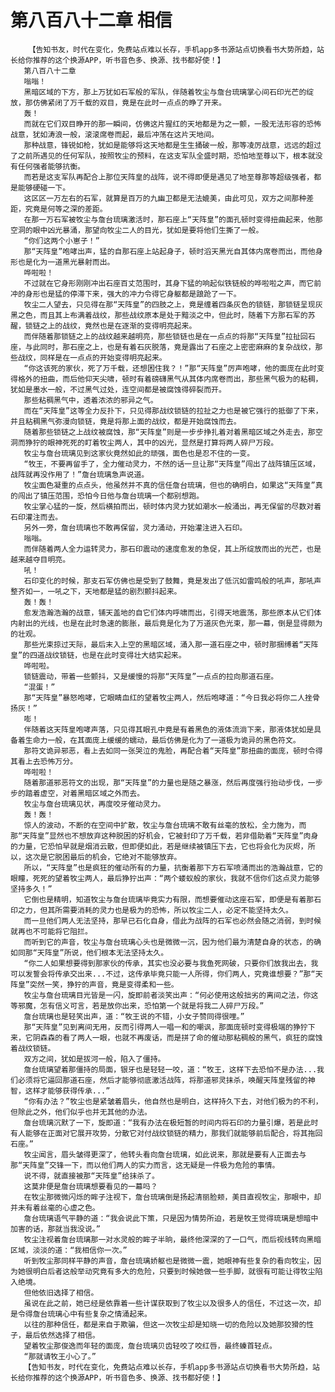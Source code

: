 # 第八百八十二章 相信
        【告知书友，时代在变化，免费站点难以长存，手机app多书源站点切换看书大势所趋，站长给你推荐的这个换源APP，听书音色多、换源、找书都好使！】
       第八百八十二章
       嗡嗡！
       黑暗区域的下方，那上万犹如石军般的军队，伴随着牧尘与詹台琉璃掌心间石印光芒的绽放，那仿佛紧闭了万千载的双目，竟是在此时一点点的睁了开来。
       轰！
       而就在它们双目睁开的那一瞬间，仿佛这片猩红的天地都是为之一颤，一股无法形容的恐怖战意，犹如涛浪一般，滚滚席卷而起，最后冲荡在这片天地间。
       那种战意，锋锐如枪，犹如是能够将这天地都是生生捅破一般，那等凌厉战意，远远的超过了之前所遇见的任何军队，按照牧尘的预料，在这支军队全盛时期，恐怕地至尊以下，根本就没有任何强者能够抗衡。
       而若是这支军队再配合上那位天阵皇的战阵，说不得即便是遇见了地至尊那等超级强者，都是能够硬碰一下。
       这区区一万左右的石军，就算是百万的九幽卫都是无法媲美，由此可见，双方之间那种差距，究竟是何等之深的差距。
       在那一万石军被牧尘与詹台琉璃激活时，那石座上“天阵皇”的面孔顿时变得扭曲起来，他那空洞的眼中凶光暴涌，那望向牧尘二人的目光，犹如是要将他们生撕了一般。
       “你们这两个小崽子！”
       那“天阵皇”咆哮出声，猛的自那石座上站起身子，顿时滔天黑光自其体内席卷而出，而他身形也是化为一道黑光暴射而出。
       哗啦啦！
       不过就在它身形刚刚冲出石座百丈范围时，其身下猛的响起似铁链般的哗啦啦之声，而它前冲的身形也是猛的停滞下来，强大的冲力令得它身躯都是踉跄了一下。
       牧尘二人望去，只见得在那“天阵皇”的四肢之上，竟是缠着四条灰色的锁链，那锁链呈现灰黑之色，而且其上布满着战纹，那些战纹原本是处于黯淡之中，但此时，随着下方那石军的苏醒，锁链之上的战纹，竟然也是在逐渐的变得明亮起来。
       而伴随着那锁链之上的战纹越来越明亮，那些锁链也是在一点点的将那“天阵皇”拉扯回石座，与此同时，那石座之上，也是有着石灰脱落，竟是露出了石座之上密密麻麻的复杂战纹，那些战纹，同样是在一点点的开始变得明亮起来。
       “你这该死的家伙，死了万千载，还想困住我？！”那“天阵皇”厉声咆哮，他的面庞在此时变得格外的扭曲，而后他仰天尖啸，顿时有着磅礴黑气从其体内席卷而出，那些黑气极为的粘稠，犹如是墨水一般，不过黑气过处，连空间都是被腐蚀得碎裂而开。
       那些粘稠黑气中，透着浓浓的邪异之气。
       而在“天阵皇”这等全力反扑下，只见得那战纹锁链的拉扯之力也是被它强行的抵御了下来，并且粘稠黑气弥漫向锁链，竟是将那上面的战纹，都是开始腐蚀而去。
       随着那些锁链之上战纹被腐蚀，那“天阵皇”则是一步步挣扎着对着黑暗区域之外走去，那空洞而狰狞的眼神死死的盯着牧尘两人，其中的凶光，显然是打算将两人碎尸万段。
       牧尘与詹台琉璃见到这家伙竟然如此的顽强，面色也是忍不住的一变。
       “牧王，不要再留手了，全力催动灵力，不然的话一旦让那“天阵皇”闯出了战阵镇压区域，战阵就再没作用了！”詹台琉璃急声说道。
       牧尘面色凝重的点点头，他虽然并不真的信任詹台琉璃，但也的确明白，如果这“天阵皇”真的闯出了镇压范围，恐怕今日他与詹台琉璃一个都别想跑。
       牧尘掌心猛的一旋，然后横拍而出，顿时体内灵力犹如潮水一般涌出，再无保留的尽数对着石印灌注而去。
       另外一旁，詹台琉璃也不敢再保留，灵力涌动，开始灌注进入石印。
       嗡嗡。
       而伴随着两人全力运转灵力，那石印震动的速度愈发的急促，其上所绽放而出的光芒，也是越来越夺目明亮。
       吼！
       石印变化的时候，那支石军仿佛也是受到了鼓舞，竟是发出了低沉如雷鸣般的吼声，那吼声整齐如一，一吼之下，天地都是猛的剧烈颤抖起来。
       轰！轰！
       愈发浩瀚浩瀚的战意，铺天盖地的自它们体内呼啸而出，引得天地震荡，那些原本从它们体内射出的光线，也是在此时急速的膨胀，最后竟是化为了万道灰色光束，那一幕，倒是显得颇为的壮观。
       那些光束掠过天际，最后末入上空的黑暗区域，涌入那一道石座之中，顿时那捆缚着“天阵皇”的四道战纹锁链，也是在此时变得壮大结实起来。
       哗啦啦。
       锁链震动，带着一些颤抖，又是缓慢的将那“天阵皇”一点点的拉向那道石座。
       “混蛋！”
       那“天阵皇”暴怒咆哮，它眼睛血红的望着牧尘两人，然后咆哮道：“今日我必将你二人挫骨扬灰！”
       嘭！
       伴随着这天阵皇咆哮声落，只见得其眼孔中竟是有着黑色的液体流淌下来，那液体犹如是具备着生命力一般，在其面庞上缓缓的蠕动，最后仿佛是化为了一道极为诡异的黑色符文。
       那符文诡异邪恶，看上去如同一张哭泣的鬼脸，再配合着“天阵皇”那扭曲的面庞，顿时令得其看上去恐怖万分。
       哗啦啦！
       随着那道邪恶符文的出现，那“天阵皇”的力量也是随之暴涨，然后再度强行抬动步伐，一步步的踏着虚空，对着黑暗区域之外而去。
       牧尘与詹台琉璃见状，再度咬牙催动灵力。
       轰！轰！
       惊人的波动，不断的在空间中扩散，牧尘与詹台琉璃不敢有丝毫的放松，全力施为，而那“天阵皇”显然也不想放弃这种脱困的好机会，它被封印了万千载，若非借助着“天阵皇”肉身的力量，它恐怕早就是烟消云散，但即便如此，若是继续被镇压下去，它也将会化为灰烬，所以，这次是它脱困最后的机会，它绝对不能够放弃。
       所以，“天阵皇”也是疯狂的催动所有的力量，抗衡着那下方石军喷涌而出的浩瀚战意，它的眼瞳，死死的望着牧尘两人，最后狰狞出声：“两个蝼蚁般的家伙，我就不信你们这点灵力能够坚持多久！”
       它倒也是精明，知道牧尘与詹台琉璃毕竟实力有限，而想要催动这座石军，即便是有着那石印之力，但其所需要消耗的灵力也是极为的恐怖，所以牧尘二人，必定不能坚持太久。
       而一旦他们两人无法坚持，那早已石化自身，借此为战阵的石军也必然会随之消弱，到时候就再也不可能将它阻拦。
       而听到它的声音，牧尘与詹台琉璃心头也是微微一沉，因为他们最为清楚自身的状态，的确如同那“天阵皇”所说，他们根本无法坚持太久。
       “你二人如果想要得到那家伙的传承，其实也没必要与我鱼死网破，只要你们放我出去，我可以发誓会将传承交出来...不过，这传承毕竟只能一人所得，你们两人，究竟谁想要？”那“天阵皇”突然一笑，狰狞的声音，竟是变得柔和一些。
       牧尘与詹台琉璃目光皆是一闪，旋即前者淡笑出声：“何必使用这般拙劣的离间之法，你这等邪魔，怎有信义可言，若是放你出来，恐怕第一个就是将我二人碎尸万段。”
       詹台琉璃也是轻笑出声，道：“牧王说的不错，小女子赞同得很哩。”
       那“天阵皇”见到离间无用，反而引得两人一唱一和的嘲讽，那面庞顿时变得极端的狰狞下来，它阴森森的看了两人一眼，也就不再废话，而是拼了命的催动那粘稠般的黑气，疯狂的腐蚀着战纹锁链。
       双方之间，犹如是拔河一般，陷入了僵持。
       詹台琉璃望着那僵持的局面，银牙也是轻轻一咬，道：“牧王，这样下去恐怕不是办法...我们必须将它逼回那道石座，然后才能够彻底激活战阵，将那道邪灵抹杀，唤醒天阵皇残留的神智，这样才能够获得传承...”
       “你有办法？”牧尘也是紧皱着眉头，他自然也是明白，这样持久下去，对他们极为的不利，但除此之外，他们似乎也并无其他的办法。
       詹台琉璃沉默了一下，旋即道：“我有办法在极短暂的时间内将石印的力量引爆，若是此时有人能够在正面对它展开攻势，分散它对付战纹锁链的精力，那我们就能够前后配合，将其拖回石座。”
       牧尘闻言，眉头皱得更深了，他转头看向詹台琉璃，如此说来，那就是要有人正面去与那“天阵皇”交锋一下，而以他们两人的实力而言，这无疑是一件极为危险的事情。
       说不得，就直接被那“天阵皇”给抹杀了。
       这莫非便是詹台琉璃想要看见的一幕吗？
       在牧尘那微微闪烁的眸子注视下，詹台琉璃倒是扬起清丽脸颊，美目直视牧尘，那眼中，却并未有着丝毫的心虚之色。
       詹台琉璃语气平静的道：“我会说此下策，只是因为情势所迫，若是牧王觉得琉璃是想暗中加害的话，那就当我没说。”
       牧尘注视着詹台琉璃那一对水灵般的眸子半晌，最终他深深的了一口气，而后视线转向黑暗区域，淡淡的道：“我相信你一次。”
       听到牧尘那同样平静的声音，詹台琉璃娇躯也是微微一震，她眼神有些复杂的看向牧尘，因为她很明白后者这般举动究竟有多大的危险，只要到时候她做一些手脚，就很有可能让得牧尘陷入绝境。
       但他依旧选择了相信。
       虽说在此之前，她已经是依靠着一些计谋获取到了牧尘以及很多人的信任，不过这一次，却是令得詹台琉璃心中有些复杂之情涌起来。
       以往的那种信任，都是来自于欺骗，但这一次牧尘却是知晓一切的危险以及她那狡猾的性子，最后依然选择了相信。
       望着牧尘那俊逸而年轻的面庞，詹台琉璃贝齿轻咬了咬红唇，最终螓首轻点。
       “那就请牧王小心了。”
       【告知书友，时代在变化，免费站点难以长存，手机app多书源站点切换看书大势所趋，站长给你推荐的这个换源APP，听书音色多、换源、找书都好使！】